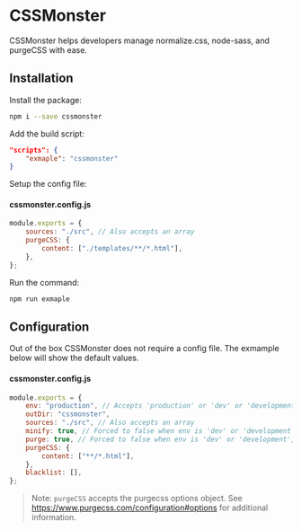 # CSSMonster

CSSMonster helps developers manage normalize.css, node-sass, and purgeCSS with ease.

## Installation

Install the package:

```bash
npm i --save cssmonster
```

Add the build script:

```json
"scripts": {
    "exmaple": "cssmonster"
}
```

Setup the config file:

#### cssmonster.config.js

```javascript
module.exports = {
    sources: "./src", // Also accepts an array
    purgeCSS: {
        content: ["./templates/**/*.html"],
    },
};
```

Run the command:

```bash
npm run exmaple
```

## Configuration

Out of the box CSSMonster does not require a config file. The exmample below will show the default values.

#### cssmonster.config.js

```javascript
module.exports = {
    env: "production", // Accepts 'production' or 'dev' or 'development', is overridden by the --env flag
    outDir: "cssmonster",
    sources: "./src", // Also accepts an array
    minify: true, // Forced to false when env is 'dev' or 'development', setting to false disables on production
    purge: true, // Forced to false when env is 'dev' or 'development', setting to false disables on produciton
    purgeCSS: {
        content: ["**/*.html"],
    },
    blacklist: [],
};
```

> Note: `purgeCSS` accepts the purgecss options object. See https://www.purgecss.com/configuration#options for additional information.
